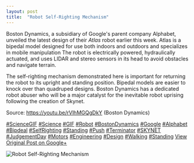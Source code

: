 ```yaml
---
layout: post
title:  "Robot Self-Righting Mechanism"
---
```


Boston Dynamics, a subsidiary of Google's parent company Alphabet, unveiled the latest design of their _Atlas_ robot earlier this week. Atlas is a bipedal model designed for use both indoors and outdoors and specializes in mobile manipulation The robot is electrically powered, hydraulically actuated, and uses LIDAR and stereo sensors in its head to avoid obstacles and navigate terrain.   
  
The self-righting mechanism demonstrated here is important for returning the robot to its upright and standing position. Bipedal models are easier to knock over than quadruped designs. Boston Dynamics has a dedicated robot abuser who will be a major catalyst for the inevitable robot uprising following the creation of Skynet.   
  
Source: <https://youtu.be/rVlhMGQgDkY> (Boston Dynamics)  
  
[#ScienceGIF](https://plus.google.com/s/%23ScienceGIF/posts) [#Science](https://plus.google.com/s/%23Science/posts) [#GIF](https://plus.google.com/s/%23GIF/posts) [#Robot](https://plus.google.com/s/%23Robot/posts) [#BostonDynamics](https://plus.google.com/s/%23BostonDynamics/posts) [#Google](https://plus.google.com/s/%23Google/posts) [#Alphabet](https://plus.google.com/s/%23Alphabet/posts) [#Bipdeal](https://plus.google.com/s/%23Bipdeal/posts) [#SelfRighting](https://plus.google.com/s/%23SelfRighting/posts) [#Standing](https://plus.google.com/s/%23Standing/posts) [#Push](https://plus.google.com/s/%23Push/posts) [#Terminator](https://plus.google.com/s/%23Terminator/posts) [#SKYNET](https://plus.google.com/s/%23SKYNET/posts) [#JudgementDay](https://plus.google.com/s/%23JudgementDay/posts) [#Motors](https://plus.google.com/s/%23Motors/posts) [#Engineering](https://plus.google.com/s/%23Engineering/posts) [#Design](https://plus.google.com/s/%23Design/posts) [#Walking](https://plus.google.com/s/%23Walking/posts) [#Standing](https://plus.google.com/s/%23Standing/posts)
[View Original Post on Google+](https://plus.google.com/+ColinSullender/posts/W5UzZAu6nwA)

![Robot Self-Righting Mechanism](https://i.imgur.com/jqT4CJv.gif)

